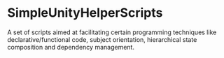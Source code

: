 # SimpleUnityHelperScripts
 
A set of scripts aimed at facilitating certain programming techniques like declarative/functional code, subject orientation, hierarchical state composition and dependency management.

